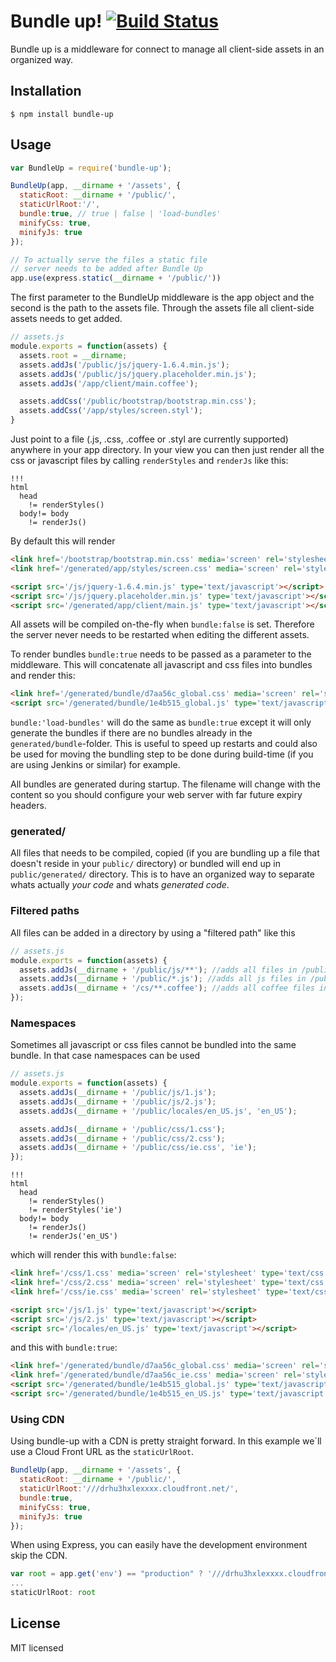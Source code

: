 Bundle up!  [![Build Status](https://secure.travis-ci.org/Cowboy-coder/bundle-up.png)](https://travis-ci.org/Cowboy-coder/bundle-up)
==========

Bundle up is a middleware for connect to manage all client-side assets in an organized way.

Installation
------------

    $ npm install bundle-up

Usage
-----

``` js
var BundleUp = require('bundle-up');

BundleUp(app, __dirname + '/assets', {
  staticRoot: __dirname + '/public/',
  staticUrlRoot:'/',
  bundle:true, // true | false | 'load-bundles'
  minifyCss: true,
  minifyJs: true
});

// To actually serve the files a static file
// server needs to be added after Bundle Up
app.use(express.static(__dirname + '/public/'))
```

The first parameter to the BundleUp middleware is the app object and the second is the path to the assets file. Through the assets file all client-side assets needs to get added.

``` js
// assets.js
module.exports = function(assets) {
  assets.root = __dirname;
  assets.addJs('/public/js/jquery-1.6.4.min.js');
  assets.addJs('/public/js/jquery.placeholder.min.js');
  assets.addJs('/app/client/main.coffee');

  assets.addCss('/public/bootstrap/bootstrap.min.css');
  assets.addCss('/app/styles/screen.styl');
}
```

Just point to a file (.js, .css, .coffee or .styl are currently supported) anywhere in your app directory. In your view you can then just render all the css or javascript files by calling `renderStyles` and `renderJs` like this:

``` jade
!!!
html
  head
    != renderStyles()
  body!= body
    != renderJs()
```

By default this will render

``` html
<link href='/bootstrap/bootstrap.min.css' media='screen' rel='stylesheet' type='text/css'/>
<link href='/generated/app/styles/screen.css' media='screen' rel='stylesheet' type='text/css'/>

<script src='/js/jquery-1.6.4.min.js' type='text/javascript'></script>
<script src='/js/jquery.placeholder.min.js' type='text/javascript'></script>
<script src='/generated/app/client/main.js' type='text/javascript'></script>
```

All assets will be compiled on-the-fly when `bundle:false` is set. Therefore the server never
needs to be restarted when editing the different assets.

To render bundles `bundle:true` needs to be passed as a parameter to the middleware. This will concatenate all javascript and css files into bundles and render this:

``` html
<link href='/generated/bundle/d7aa56c_global.css' media='screen' rel='stylesheet' type='text/css'/>
<script src='/generated/bundle/1e4b515_global.js' type='text/javascript'></script>
```

`bundle:'load-bundles'` will do the same as `bundle:true` except it will only generate the bundles if there are no bundles already in the `generated/bundle`-folder. This is useful to speed up restarts and could also be used for moving the bundling step to be done during build-time (if you are using Jenkins or similar) for example.

All bundles are generated during startup. The filename will change with the content so you should configure your web server with far future expiry headers.

### generated/

All files that needs to be compiled, copied (if you are bundling up a file that doesn't reside in your `public/` directory) or bundled will end up in `public/generated/` directory. This is to have an organized way to separate whats actually *your code* and whats *generated code*.

### Filtered paths

All files can be added in a directory by using a "filtered path" like this

``` js
// assets.js
module.exports = function(assets) {
  assets.addJs(__dirname + '/public/js/**'); //adds all files in /public/js (subdirectories included)
  assets.addJs(__dirname + '/public/*.js'); //adds all js files in /public
  assets.addJs(__dirname + '/cs/**.coffee'); //adds all coffee files in /cs (subdirectories included)
});
```
### Namespaces

Sometimes all javascript or css files cannot be bundled into the same bundle. In that case
namespaces can be used

``` js
// assets.js
module.exports = function(assets) {
  assets.addJs(__dirname + '/public/js/1.js');
  assets.addJs(__dirname + '/public/js/2.js');
  assets.addJs(__dirname + '/public/locales/en_US.js', 'en_US');

  assets.addJs(__dirname + '/public/css/1.css');
  assets.addJs(__dirname + '/public/css/2.css');
  assets.addJs(__dirname + '/public/css/ie.css', 'ie');
});
```

``` jade
!!!
html
  head
    != renderStyles()
    != renderStyles('ie')
  body!= body
    != renderJs()
    != renderJs('en_US')
```

which will render this with `bundle:false`:

``` html
<link href='/css/1.css' media='screen' rel='stylesheet' type='text/css'/>
<link href='/css/2.css' media='screen' rel='stylesheet' type='text/css'/>
<link href='/css/ie.css' media='screen' rel='stylesheet' type='text/css'/>

<script src='/js/1.js' type='text/javascript'></script>
<script src='/js/2.js' type='text/javascript'></script>
<script src='/locales/en_US.js' type='text/javascript'></script>
```

and this with `bundle:true`:

``` html
<link href='/generated/bundle/d7aa56c_global.css' media='screen' rel='stylesheet' type='text/css'/>
<link href='/generated/bundle/d7aa56c_ie.css' media='screen' rel='stylesheet' type='text/css'/>
<script src='/generated/bundle/1e4b515_global.js' type='text/javascript'></script>
<script src='/generated/bundle/1e4b515_en_US.js' type='text/javascript'></script>
```

### Using CDN

Using bundle-up with a CDN is pretty straight forward. In this example we´ll use a Cloud Front URL as the `staticUrlRoot`.

``` js
BundleUp(app, __dirname + '/assets', {
  staticRoot: __dirname + '/public/',
  staticUrlRoot:'///drhu3hxlexxxx.cloudfront.net/',
  bundle:true,
  minifyCss: true,
  minifyJs: true
});
```

When using Express, you can easily have the development environment skip the CDN.

``` js
var root = app.get('env') == "production" ? '///drhu3hxlexxxx.cloudfront.net/' : "/";
...
staticUrlRoot: root
```

License
-------

MIT licensed
